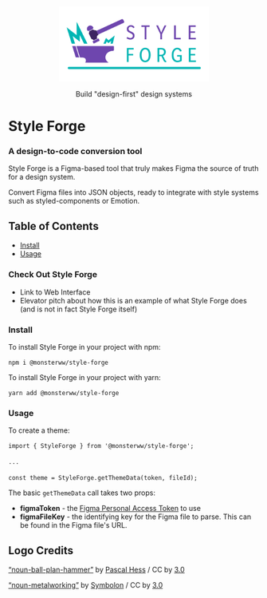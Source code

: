 <p align="center">
  <img src="./packages/web-interface/public/images/style-forge-logo.svg" width="300">
</p>
<p align="center">Build "design-first" design systems</p>

# Style Forge

### A design-to-code conversion tool

Style Forge is a Figma-based tool that truly makes Figma the source of truth for a design system.

Convert Figma files into JSON objects, ready to integrate with style systems such as styled-components or Emotion.

## Table of Contents

- [Install](#install)
- [Usage](#usage)

### Check Out Style Forge

- Link to Web Interface
- Elevator pitch about how this is an example of what Style Forge does (and is not in fact Style Forge itself)

### Install

To install Style Forge in your project with npm:

```
npm i @monsterww/style-forge
```

To install Style Forge in your project with yarn:

```
yarn add @monsterww/style-forge
```

### Usage

To create a theme:

```
import { StyleForge } from '@monsterww/style-forge';

...

const theme = StyleForge.getThemeData(token, fileId);
```

The basic `getThemeData` call takes two props:

- **figmaToken** - the [Figma Personal Access Token](https://help.figma.com/hc/en-us/articles/8085703771159-Manage-personal-access-tokens) to use
- **figmaFileKey** - the identifying key for the Figma file to parse. This can be found in the Figma file's URL.


## Logo Credits

[“noun-ball-plan-hammer”](https://thenounproject.com/icon/ball-plan-hammer-3463748/) by [Pascal Hess](https://thenounproject.com/hess_pascal/) / CC by [3.0](https://creativecommons.org/licenses/by/3.0/us/legalcode)

[“noun-metalworking”](https://thenounproject.com/icon/metalworking-1561383/) by [Symbolon](https://thenounproject.com/symbolon/) / CC by [3.0](https://creativecommons.org/licenses/by/3.0/us/legalcode )











